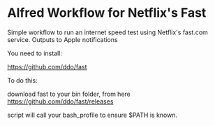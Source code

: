 # Alfred Workflow for Netflix's Fast

Simple workflow to run an internet speed test using Netflix's fast.com service. Outputs to Apple notifications

You need to install:

https://github.com/ddo/fast

To do this:

download fast to your bin folder, from here
https://github.com/ddo/fast/releases

script will call your bash_profile to ensure $PATH is known.
